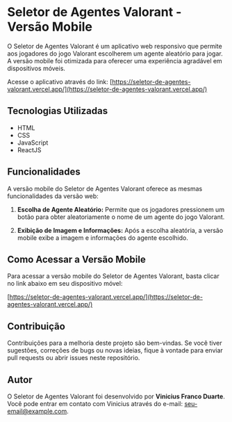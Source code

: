 # Seletor de Agentes Valorant - Versão Mobile

O Seletor de Agentes Valorant é um aplicativo web responsivo que permite aos jogadores do jogo Valorant escolherem um agente aleatório para jogar. A versão mobile foi otimizada para oferecer uma experiência agradável em dispositivos móveis.

Acesse o aplicativo através do link: [https://seletor-de-agentes-valorant.vercel.app/](https://seletor-de-agentes-valorant.vercel.app/)

## Tecnologias Utilizadas
- HTML
- CSS
- JavaScript
- ReactJS

## Funcionalidades

A versão mobile do Seletor de Agentes Valorant oferece as mesmas funcionalidades da versão web:

1. **Escolha de Agente Aleatório:** Permite que os jogadores pressionem um botão para obter aleatoriamente o nome de um agente do jogo Valorant.

2. **Exibição de Imagem e Informações:** Após a escolha aleatória, a versão mobile exibe a imagem e informações do agente escolhido.

## Como Acessar a Versão Mobile

Para acessar a versão mobile do Seletor de Agentes Valorant, basta clicar no link abaixo em seu dispositivo móvel:

[https://seletor-de-agentes-valorant.vercel.app/](https://seletor-de-agentes-valorant.vercel.app/)

## Contribuição

Contribuições para a melhoria deste projeto são bem-vindas. Se você tiver sugestões, correções de bugs ou novas ideias, fique à vontade para enviar pull requests ou abrir issues neste repositório.

## Autor

O Seletor de Agentes Valorant foi desenvolvido por **Vinicius Franco Duarte**. Você pode entrar em contato com Vinicius através do e-mail: [seu-email@example.com](mailto:seu-email@example.com).
